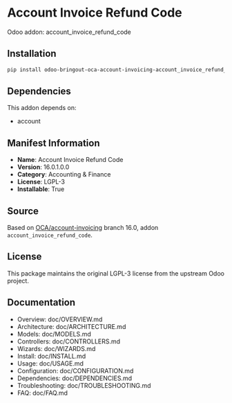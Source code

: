 # Account Invoice Refund Code

Odoo addon: account_invoice_refund_code

## Installation

```bash
pip install odoo-bringout-oca-account-invoicing-account_invoice_refund_code
```

## Dependencies

This addon depends on:
- account

## Manifest Information

- **Name**: Account Invoice Refund Code
- **Version**: 16.0.1.0.0
- **Category**: Accounting & Finance
- **License**: LGPL-3
- **Installable**: True

## Source

Based on [OCA/account-invoicing](https://github.com/OCA/account-invoicing) branch 16.0, addon `account_invoice_refund_code`.

## License

This package maintains the original LGPL-3 license from the upstream Odoo project.

## Documentation

- Overview: doc/OVERVIEW.md
- Architecture: doc/ARCHITECTURE.md
- Models: doc/MODELS.md
- Controllers: doc/CONTROLLERS.md
- Wizards: doc/WIZARDS.md
- Install: doc/INSTALL.md
- Usage: doc/USAGE.md
- Configuration: doc/CONFIGURATION.md
- Dependencies: doc/DEPENDENCIES.md
- Troubleshooting: doc/TROUBLESHOOTING.md
- FAQ: doc/FAQ.md
